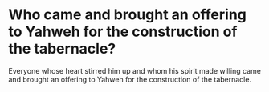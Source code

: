 # Who came and brought an offering to Yahweh for the construction of the tabernacle?

Everyone whose heart stirred him up and whom his spirit made willing came and brought an offering to Yahweh for the construction of the tabernacle.
